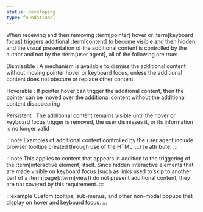 ```yaml
---
status: developing
type: foundational
---
```


When receiving and then removing :term[pointer] hover or :term[keyboard focus] triggers additional :term[content] to become visible and then hidden, and the visual presentation of the additional content is controlled by the author and not by the :term[user agent], all of the following are true:

Dismissible
:  A mechanism is available to dismiss the additional content without moving pointer hover or keyboard focus, unless the additional content does not obscure or replace other content

Hoverable
: If pointer hover can trigger the additional content, then the pointer can be moved over the additional content without the additional content disappearing

Persistent
: The additional content remains visible until the hover or keyboard focus trigger is removed, the user dismisses it, or its information is no longer valid

:::note
Examples of additional content controlled by the user agent include browser tooltips created through use of the HTML <code class="language-html">title</code> attribute.
:::

:::note
This applies to content that appears in addition to the triggering of the :term[interactive element] itself. Since hidden interactive elements that are made visible on keyboard focus (such as links used to skip to another part of a :term[page]/:term[view]) do not present additional content, they are not covered by this requirement.
:::

:::example
Custom tooltips, sub-menus, and other non-modal popups that display on hover and keyboard focus.
:::